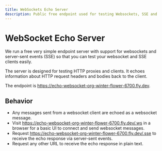 ```yaml
---
title: WebSockets Echo Server
description: Public free endpoint used for testing Websockets, SSE and HTTP
---
```


# WebSocket Echo Server

We run a free very simple endpoint server with support for websockets and server-sent events (SSE) so that you can test your websocket and SSE clients easily.

The server is designed for testing HTTP proxies and clients. It echoes information about HTTP request headers and bodies back to the client.

The endpoint is https://echo-websocket-org-winter-flower-6700.fly.dev.

## Behavior

- Any messages sent from a websocket client are echoed as a websocket message.
- Visit https://echo-websocket-org-winter-flower-6700.fly.dev/.ws in a browser for a basic UI to connect and send websocket messages.
- Request https://echo-websocket-org-winter-flower-6700.fly.dev/.sse to receive the echo response via server-sent events.
- Request any other URL to receive the echo response in plain text.